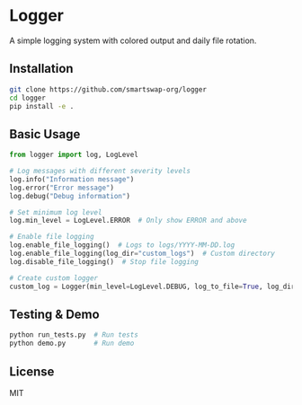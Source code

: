 # Logger

A simple logging system with colored output and daily file rotation.

## Installation

```bash
git clone https://github.com/smartswap-org/logger
cd logger
pip install -e .
```

## Basic Usage

```python
from logger import log, LogLevel

# Log messages with different severity levels
log.info("Information message")
log.error("Error message")
log.debug("Debug information")

# Set minimum log level
log.min_level = LogLevel.ERROR  # Only show ERROR and above

# Enable file logging
log.enable_file_logging()  # Logs to logs/YYYY-MM-DD.log
log.enable_file_logging(log_dir="custom_logs")  # Custom directory
log.disable_file_logging()  # Stop file logging

# Create custom logger
custom_log = Logger(min_level=LogLevel.DEBUG, log_to_file=True, log_dir="app_logs")
```

## Testing & Demo

```bash
python run_tests.py  # Run tests
python demo.py       # Run demo
```

## License

MIT 